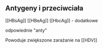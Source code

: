 ## Antygeny i przeciwciała
[[HBsAg]]
[[HBeAg]]
[[HbcAg]] - dodatkowe

odpowiednie "anty"

Powoduje zwiększone zarażanie na [[HDV]]


